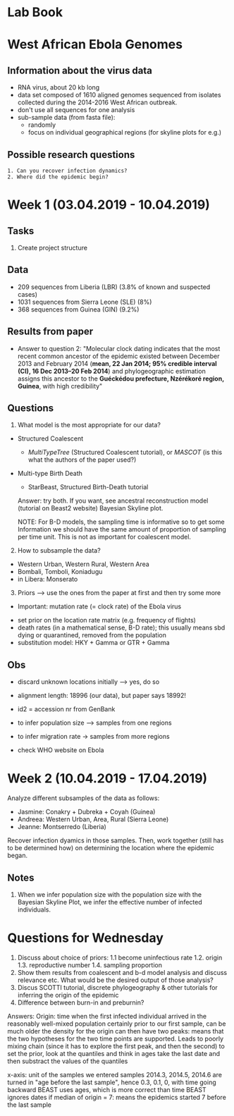 # Lab Book
# West African Ebola Genomes

## Information about the virus data
- RNA virus, about 20 kb long
- data set composed of 1610 aligned genomes sequenced from isolates
collected during the 2014-2016 West African outbreak.
- don't use all sequences for one analysis
- sub-sample data (from fasta file):
    * randomly
    * focus on individual geographical regions (for skyline plots for e.g.)

## Possible research questions
    1. Can you recover infection dynamics?
    2. Where did the epidemic begin?


Week 1 (03.04.2019 - 10.04.2019)
================================
## Tasks
1. Create project structure

## Data
* 209 sequences from Liberia (LBR) (3.8% of known and suspected cases)
* 1031 sequences from Sierra Leone (SLE) (8%)
* 368 sequences from Guinea (GIN) (9.2%)

## Results from paper
* Answer to question 2:
"Molecular clock dating indicates that the most recent common ancestor
of the epidemic existed between December 2013 and February 2014
(**mean, 22 Jan 2014; 95% credible interval (CI), 16 Dec 2013–20 Feb 2014**)
and phylogeographic estimation assigns this ancestor to
the **Guéckédou prefecture, Nzérékoré region, Guinea**, with high
credibility"

## Questions
1. What model is the most appropriate for our data?
* Structured Coalescent  
  - *MultiTypeTree* (Structured Coalescent tutorial), or *MASCOT* (is this what the authors of the paper used?)
* Multi-type Birth Death
  - StarBeast, Structured Birth-Death tutorial

  Answer: try both.
  If you want, see ancestral reconstruction model (tutorial on Beast2 website)
  Bayesian Skyline plot.

  NOTE: For B-D models, the sampling time is informative so to get some Information
  we should have the same amount of proportion of sampling per time unit.
  This is not as important for coalescent model.

2. How to subsample the data?
* Western Urban, Western Rural, Western Area
* Bombali, Tomboli, Koniadugu
* in Libera: Monserato

3. Priors --> use the ones from the paper at first and then try some more
* Important: mutation rate (= clock rate) of the Ebola virus
 - set prior on the location rate matrix (e.g. frequency of flights)
 - death rates (in a mathematical sense, B-D rate); this usually means sbd dying or
 quarantined, removed from the population
 - substitution model: HKY + Gamma or GTR + Gamma

## Obs
* discard unknown locations initially --> yes, do so
* alignment length: 18996 (our data), but paper says 18992!

* id2 = accession nr from GenBank

* to infer population size --> samples from one regions
* to infer migration rate -> samples from more regions
* check WHO website on Ebola


Week 2 (10.04.2019 - 17.04.2019)
================================
Analyze different subsamples of the data as follows:
* Jasmine: Conakry + Dubreka + Coyah (Guinea)
* Andreea: Western Urban, Area, Rural (Sierra Leone)
* Jeanne: Montserredo (Liberia)

Recover infection dyamics in those samples.
Then, work together (still has to be determined how) on determining the
location where the epidemic began.

## Notes
1. When we infer population size with the population size with the Bayesian Skyline Plot, we infer the effective number of infected individuals.

Questions for Wednesday
=======================
1. Discuss about choice of priors:
    1.1 become uninfectious rate
    1.2. origin
    1.3. reproductive number
    1.4. sampling proportion
2. Show them results from coalescent and b-d model analysis and discuss relevance etc. What would be the desired output of those analysis?
3. Discus SCOTTI tutorial, discrete phylogeography & other tutorials for inferring the origin of the epidemic
4. Difference between burn-in and preburnin?

Answers:
Origin: time when the first infected individual arrived in the reasonably well-mixed population
certainly prior to our first sample, can be much older
the density for the origin can then have two peaks: means that the two hypotheses for the two time points are supported. Leads to poorly mixing chain (since it has to explore the first peak, and then the second)
to set the prior, look at the quantiles and think in ages
take the last date and then substract the values of the quantiles


x-axis: unit of the samples we entered
samples 2014.3, 2014.5, 2014.6 are turned in "age before the last sample", hence 0.3, 0.1, 0, with time going backward
BEAST uses ages, which is more correct than time
BEAST ignores dates
if median of origin = 7: means the epidemics started 7 before the last sample

